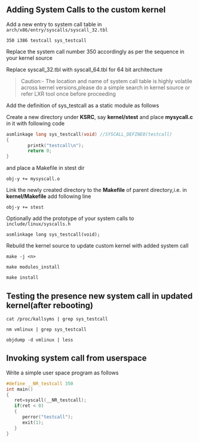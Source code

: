 ## Adding System Calls to the custom kernel

Add a new entry to system call table in `arch/x86/entry/syscalls/syscall_32.tbl`

`350 i386 testcall sys_testcall`

Replace the system call number 350 accordingly as per the sequence in your kernel source

Replace syscall_32.tbl with syscall_64.tbl for 64 bit architecture

> Caution:-
> The location and name of system call table is highly volatile across kernel versions,please do a simple search in
> kernel source or refer LXR tool once before proceeding

Add the definition of sys_testcall as a static module as follows

Create a new directory under **KSRC**, say **kernel/stest** and place **mysycall.c** in it with following code
```C
asmlinkage long sys_testcall(void) //SYSCALL_DEFINE0(testcall)
{
        printk("testcall\n");
        return 0;
}
```
and place a Makefile in stest dir 

`obj-y += mysyscall.o`

Link the newly created directory to the **Makefile** of parent directory,i.e. in **kernel/Makefile** add following line

`obj-y += stest`

Optionally add the prototype of your system calls to `include/linux/syscalls.h`

`asmlinkage long sys_testcall(void);`

Rebuild the kernel source to update custom kernel with added system call

`make -j <n>`

`make modules_install`

`make install`

## Testing the presence new system call in updated kernel(after rebooting)

`cat /proc/kallsyms | grep sys_testcall`

`nm vmlinux | grep sys_testcall`

`objdump -d vmlinux | less`

## Invoking system call from userspace

Write a simple user space program as follows
```C
#define __NR_testcall 350
int main()
{
   ret=syscall(__NR_testcall);
   if(ret < 0)
   {
      perror("testcall");
      exit(1);
   }
}
```
